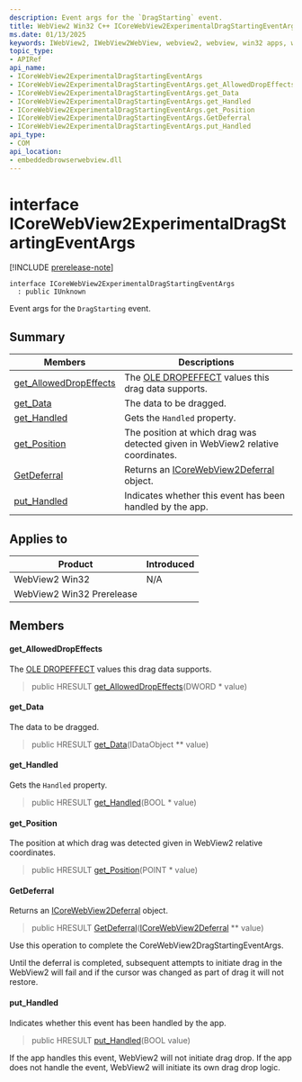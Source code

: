 ```yaml
---
description: Event args for the `DragStarting` event.
title: WebView2 Win32 C++ ICoreWebView2ExperimentalDragStartingEventArgs
ms.date: 01/13/2025
keywords: IWebView2, IWebView2WebView, webview2, webview, win32 apps, win32, edge, ICoreWebView2, ICoreWebView2Controller, browser control, edge html, ICoreWebView2ExperimentalDragStartingEventArgs
topic_type: 
- APIRef
api_name:
- ICoreWebView2ExperimentalDragStartingEventArgs
- ICoreWebView2ExperimentalDragStartingEventArgs.get_AllowedDropEffects
- ICoreWebView2ExperimentalDragStartingEventArgs.get_Data
- ICoreWebView2ExperimentalDragStartingEventArgs.get_Handled
- ICoreWebView2ExperimentalDragStartingEventArgs.get_Position
- ICoreWebView2ExperimentalDragStartingEventArgs.GetDeferral
- ICoreWebView2ExperimentalDragStartingEventArgs.put_Handled
api_type:
- COM
api_location:
- embeddedbrowserwebview.dll
---
```


# interface ICoreWebView2ExperimentalDragStartingEventArgs

[!INCLUDE [prerelease-note](../includes/prerelease-note.md)]

```
interface ICoreWebView2ExperimentalDragStartingEventArgs
  : public IUnknown
```

Event args for the `DragStarting` event.

## Summary

 Members                        | Descriptions
--------------------------------|---------------------------------------------
[get_AllowedDropEffects](#get_alloweddropeffects) | The [OLE DROPEFFECT](https://learn.microsoft.com/en-us/windows/win32/com/dropeffect-constants) values this drag data supports.
[get_Data](#get_data) | The data to be dragged.
[get_Handled](#get_handled) | Gets the `Handled` property.
[get_Position](#get_position) | The position at which drag was detected given in WebView2 relative coordinates.
[GetDeferral](#getdeferral) | Returns an [ICoreWebView2Deferral](icorewebview2deferral.md#icorewebview2deferral) object.
[put_Handled](#put_handled) | Indicates whether this event has been handled by the app.

## Applies to

Product                         | Introduced
--------------------------------|---------------------------------------------
WebView2 Win32            |    N/A
WebView2 Win32 Prerelease |    

## Members

#### get_AllowedDropEffects

The [OLE DROPEFFECT](https://learn.microsoft.com/en-us/windows/win32/com/dropeffect-constants) values this drag data supports.

> public HRESULT [get_AllowedDropEffects](#get_alloweddropeffects)(DWORD * value)

#### get_Data

The data to be dragged.

> public HRESULT [get_Data](#get_data)(IDataObject ** value)

#### get_Handled

Gets the `Handled` property.

> public HRESULT [get_Handled](#get_handled)(BOOL * value)

#### get_Position

The position at which drag was detected given in WebView2 relative coordinates.

> public HRESULT [get_Position](#get_position)(POINT * value)

#### GetDeferral

Returns an [ICoreWebView2Deferral](icorewebview2deferral.md#icorewebview2deferral) object.

> public HRESULT [GetDeferral](#getdeferral)([ICoreWebView2Deferral](icorewebview2deferral.md#icorewebview2deferral) ** value)

Use this operation to complete the CoreWebView2DragStartingEventArgs.

Until the deferral is completed, subsequent attempts to initiate drag in the WebView2 will fail and if the cursor was changed as part of drag it will not restore.

#### put_Handled

Indicates whether this event has been handled by the app.

> public HRESULT [put_Handled](#put_handled)(BOOL value)

If the app handles this event, WebView2 will not initiate drag drop. If the app does not handle the event, WebView2 will initiate its own drag drop logic.

